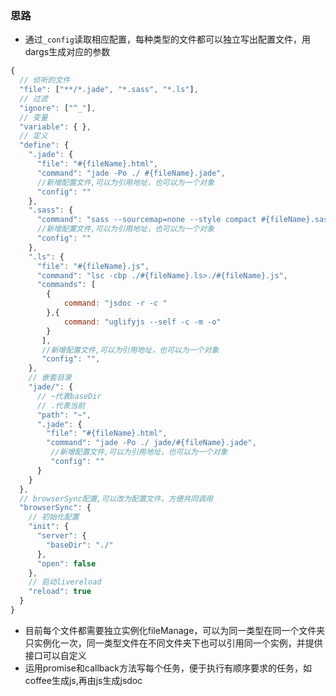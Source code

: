 ### 思路
- 通过`_config`读取相应配置，每种类型的文件都可以独立写出配置文件，用dargs生成对应的参数

```js
{
  // 侦听的文件
  "file": ["**/*.jade", "*.sass", "*.ls"],
  // 过滤
  "ignore": ["^_"],
  // 变量
  "variable": { },
  // 定义
  "define": {
    ".jade": {
      "file": "#{fileName}.html",
      "command": "jade -Po ./ #{fileName}.jade",
      //新增配置文件,可以为引用地址，也可以为一个对象
      "config": ""
    },
    ".sass": {
      "command": "sass --sourcemap=none --style compact #{fileName}.sass ./#{fileName}.css",
      //新增配置文件,可以为引用地址，也可以为一个对象
      "config": ""
    },
    ".ls": {
      "file": "#{fileName}.js",
      "command": "lsc -cbp ./#{fileName}.ls>./#{fileName}.js",
      "commands": [
        {
            command: "jsdoc -r -c "
        },{
            command: "uglifyjs --self -c -m -o"
        }
       ],
       //新增配置文件,可以为引用地址，也可以为一个对象
       "config": "",
    },
    // 嵌套目录
    "jade/": {
      // ~代表baseDir
      // .代表当前
      "path": "~",
      ".jade": {
        "file": "#{fileName}.html",
        "command": "jade -Po ./ jade/#{fileName}.jade",
         //新增配置文件,可以为引用地址，也可以为一个对象
         "config": ""
      }
    }
  },
  // browserSync配置,可以改为配置文件，方便共同调用
  "browserSync": {
    // 初始化配置
    "init": {
      "server": {
        "baseDir": "./"
      },
      "open": false
    },
    // 启动livereload
    "reload": true
  }
}
```

- 目前每个文件都需要独立实例化fileManage，可以为同一类型在同一个文件夹只实例化一次，同一类型文件在不同文件夹下也可以引用同一个实例，并提供接口可以自定义
- 运用promise和callback方法写每个任务，便于执行有顺序要求的任务，如coffee生成js,再由js生成jsdoc